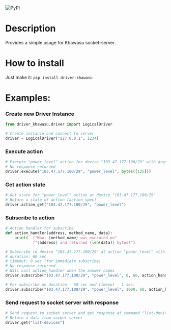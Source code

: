 ![PyPI](https://img.shields.io/pypi/v/driver-khawasu)

# Description
Provides a simple usage for Khawasu socket-server.

# How to install

Just make it: `pip install driver-khawasu`
# Examples:
### Create new Driver Instance
```python
from driver_khawasu.driver import LogicalDriver

# Create instance and connect to server
driver = LogicalDriver("127.0.0.1", 1234)
```

### Execute action
```python
# Execute "power_level" action for device "103.47.177.100/29" with args: b'\125'
# No response returned
driver.execute("103.47.177.100/29", "power_level", bytes([125]))
```

### Get action state
```python
# Get state for "power_level" action at device "103.47.177.100/29"
# Return a state of action (action-spec)
driver.action_get("103.47.177.100/29", "power_level")
```

### Subscribe to action
```python
# Action handler for subscribe
def action_handler(address, method_name, data):
    print(  f"Wow, {method_name} was executed on" 
            f"{address} and returned {len(data)} bytes!")

# Subscribe to device "103.47.177.100/29" at action "power_level" with:
# duration: 60 sec
# timeout: 0 sec (for immediate subscribe)
# No response returned
# Will call action_handler when the answer comes
driver.subscribe("103.47.177.100/29", "power_level", 0, 60, action_handler)

# For subscribe on duration - 60 sec and timeout - 1 sec:
driver.subscribe("103.47.177.100/29", "power_level", 1000, 60, action_handler)

```

### Send request to socket server with response
```python
# Send request to socket server and get response at command "list-devices"
# Return a data from socket server
driver.get("list-devices")
```
